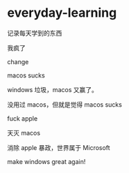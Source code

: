 # everyday-learning

记录每天学到的东西

我疯了

change

macos sucks

windows 垃圾，macos 又赢了。

没用过 macos，但就是觉得 macos sucks

fuck apple

天灭 macos

消除 apple 暴政，世界属于 Microsoft

make windows great again!
